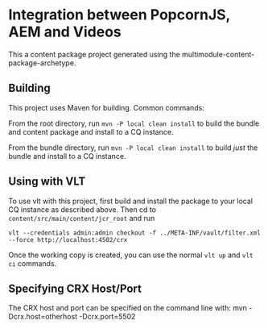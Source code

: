 Integration between PopcornJS, AEM and Videos
========

This a content package project generated using the multimodule-content-package-archetype.

Building
--------

This project uses Maven for building. Common commands:

From the root directory, run ``mvn -P local clean install`` to build the bundle and content package and install to a CQ instance.

From the bundle directory, run ``mvn -P local clean install`` to build *just* the bundle and install to a CQ instance.

Using with VLT
--------------

To use vlt with this project, first build and install the package to your local CQ instance as described above. Then cd to `content/src/main/content/jcr_root` and run

    vlt --credentials admin:admin checkout -f ../META-INF/vault/filter.xml --force http://localhost:4502/crx

Once the working copy is created, you can use the normal ``vlt up`` and ``vlt ci`` commands.

Specifying CRX Host/Port
------------------------

The CRX host and port can be specified on the command line with:
mvn -Dcrx.host=otherhost -Dcrx.port=5502 <goals>


